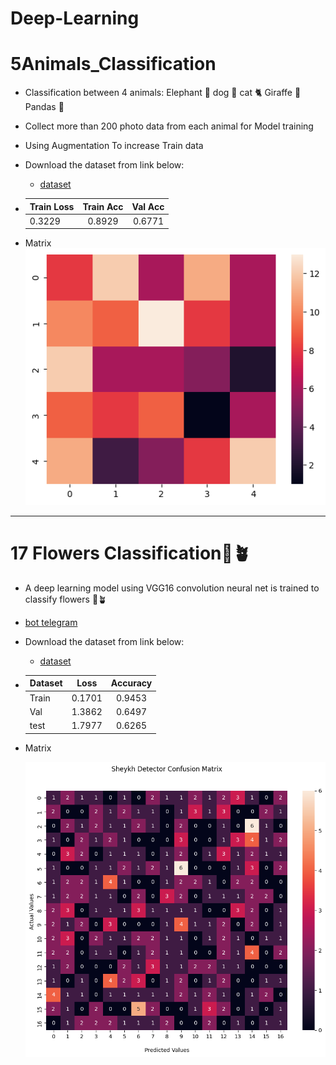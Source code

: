 # Deep-Learning
# 5Animals_Classification
- Classification between 4 animals:
   Elephant 🐘
    dog 🐶
    cat 🐈 
    Giraffe 🦒
    Pandas 🐼
- Collect more than 200 photo data from each animal for Model training
- Using Augmentation To increase Train data

- Download the  dataset from link below:
  - [dataset](https://drive.google.com/drive/folders/1wBUlG3P8YBiB17aUo3O6byzO0DJLcsaS)


-  | Train Loss | Train Acc| Val Acc |
   | :---         |     :---:      |          :---: |
   | 0.3229  | 0.8929   |0.6771   |
-  Matrix
   ![screen shot](5animal\output.png)

-------


# 17 Flowers Classification🌹🪴
- A deep learning model using VGG16 convolution neural net is trained to classify flowers 🌹🪴
 - <a href='https://t.me/Flowers_Deep_Learning_bot'>bot telegram</a>
- Download the  dataset from link below:
  - [dataset](https://drive.google.com/drive/folders/15Wr7hNPvFhnpkYdTpypGFmq6mcQ6r-Sx)
  


- | Dataset |  Loss	| Accuracy 
    | :---         |     :---:      |          :---: |
    |Train  | 0.1701  | 0.9453  |
    |Val     | 1.3862    | 0.6497   |
    |test     |   1.7977 |  0.6265  |

- Matrix

   ![screen shot](17Flowers\output.png)
